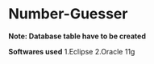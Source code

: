 # Number-Guesser

**Note: Database table have to be created**

**Softwares used**
1.Eclipse
2.Oracle 11g

